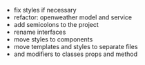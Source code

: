 - fix styles if necessary
- refactor: openweather model and service
- add semicolons to the project
- rename interfaces
- move styles to components
- move templates and styles to separate files
- and modifiers to classes props and method

